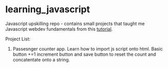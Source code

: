 # learning_javascript 
Javascript upskilling repo - contains small projects that taught me Javascript webdev fundamentals from this [tutorial](https://scrimba.com/learn/learnjavascript?utm_source=scrimba&utm_medium=scrim&utm_campaign=learn_javascript_launch&utm_content=fcc).

Project List:

1. Passesnger counter app. 
Learn how to import js script onto html. Basic button +=1 increment button and save button to reset the count and concatentate onto a string.

